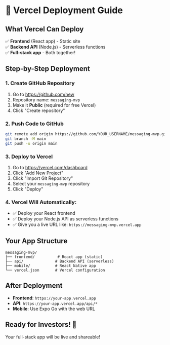 # 🚀 Vercel Deployment Guide

## What Vercel Can Deploy
✅ **Frontend** (React app) - Static site  
✅ **Backend API** (Node.js) - Serverless functions  
✅ **Full-stack app** - Both together!

## Step-by-Step Deployment

### 1. Create GitHub Repository
1. Go to https://github.com/new
2. Repository name: `messaging-mvp`
3. Make it **Public** (required for free Vercel)
4. Click "Create repository"

### 2. Push Code to GitHub
```bash
git remote add origin https://github.com/YOUR_USERNAME/messaging-mvp.git
git branch -M main
git push -u origin main
```

### 3. Deploy to Vercel
1. Go to https://vercel.com/dashboard
2. Click "Add New Project"
3. Click "Import Git Repository"
4. Select your `messaging-mvp` repository
5. Click "Deploy"

### 4. Vercel Will Automatically:
- ✅ Deploy your React frontend
- ✅ Deploy your Node.js API as serverless functions
- ✅ Give you a live URL like: `https://messaging-mvp.vercel.app`

## Your App Structure
```
messaging-mvp/
├── frontend/          # React app (static)
├── api/              # Backend API (serverless)
├── mobile/           # React Native app
└── vercel.json       # Vercel configuration
```

## After Deployment
- **Frontend**: `https://your-app.vercel.app`
- **API**: `https://your-app.vercel.app/api/*`
- **Mobile**: Use Expo Go with the web URL

## Ready for Investors! 🎯
Your full-stack app will be live and shareable!
